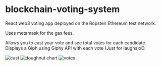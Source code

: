 # blockchain-voting-system

React web3 voting app deployed on the Ropsten Ethereum test network.

Uses metamask for the gas fees.

Allows you to cast your vote and see total votes for each candidate. Displays a Giph using Giphy API with each vote (Just for laughs)xD.

![cast](https://user-images.githubusercontent.com/36625317/178737139-26c72a17-1a78-4bbd-a515-9b9969546422.jpg)
![doughnut chart](https://user-images.githubusercontent.com/36625317/178737167-6fdabd88-4e85-444c-b419-dd3c5e6b6116.jpg)
![votes](https://user-images.githubusercontent.com/36625317/178737201-e5346d71-ef76-40ae-b10e-46d3053af23a.jpg)
